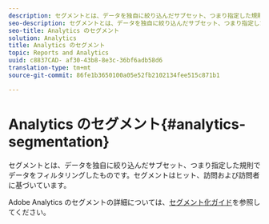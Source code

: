 ```yaml
---
description: セグメントとは、データを独自に絞り込んだサブセット、つまり指定した規則でデータをフィルタリングしたものです。セグメントはヒット、訪問および訪問者に基づいています。
seo-description: セグメントとは、データを独自に絞り込んだサブセット、つまり指定した規則でデータをフィルタリングしたものです。セグメントはヒット、訪問および訪問者に基づいています。
seo-title: Analytics のセグメント
solution: Analytics
title: Analytics のセグメント
topic: Reports and Analytics
uuid: c8837CAD- af30-43b8-8e3c-36bf6adb58d6
translation-type: tm+mt
source-git-commit: 86fe1b3650100a05e52fb2102134fee515c871b1

---
```



# Analytics のセグメント{#analytics-segmentation}

セグメントとは、データを独自に絞り込んだサブセット、つまり指定した規則でデータをフィルタリングしたものです。セグメントはヒット、訪問および訪問者に基づいています。

Adobe Analytics のセグメントの詳細については、[セグメント化ガイド](https://marketing.adobe.com/resources/help/en_US/analytics/segment/)を参照してください。
